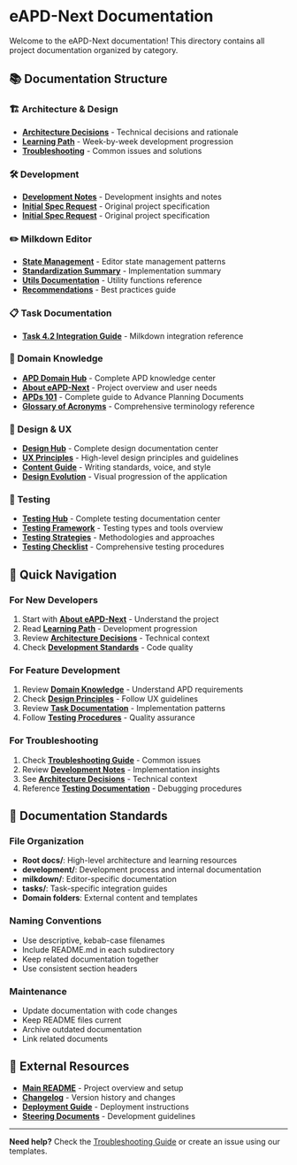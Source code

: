 # eAPD-Next Documentation

Welcome to the eAPD-Next documentation! This directory contains all project documentation organized by category.

## 📚 Documentation Structure

### 🏗️ Architecture & Design

- **[Architecture Decisions](ARCHITECTURE_DECISIONS.md)** - Technical decisions and rationale
- **[Learning Path](LEARNING_PATH.md)** - Week-by-week development progression
- **[Troubleshooting](TROUBLESHOOTING.md)** - Common issues and solutions

### 🛠️ Development

- **[Development Notes](development/DEVELOPMENT-NOTES.md)** - Development insights and notes
- **[Initial Spec Request](development/INITIAL_KIRO_SPEC_REQUEST.md)** - Original project specification
- **[Initial Spec Request](development/INITIAL_KIRO_SPEC_REQUEST.md)** - Original project specification

### ✏️ Milkdown Editor

- **[State Management](milkdown-state-management.md)** - Editor state management patterns
- **[Standardization Summary](milkdown/MILKDOWN_STANDARDIZATION_SUMMARY.md)** - Implementation summary
- **[Utils Documentation](milkdown/milkdown-utils-docs.md)** - Utility functions reference
- **[Recommendations](milkdown/milkdown-utils-recommendations.md)** - Best practices guide

### 📋 Task Documentation

- **[Task 4.2 Integration Guide](tasks/task-4.2-integration-guide.md)** - Milkdown integration reference

### 📖 Domain Knowledge

- **[APD Domain Hub](domain/README.md)** - Complete APD knowledge center
- **[About eAPD-Next](domain/About-eAPD-Next.md)** - Project overview and user needs
- **[APDs 101](domain/APDs-101.md)** - Complete guide to Advance Planning Documents
- **[Glossary of Acronyms](domain/Glossary-of-Acronyms.md)** - Comprehensive terminology reference

### 🎨 Design & UX

- **[Design Hub](design/README.md)** - Complete design documentation center
- **[UX Principles](design/UX-Principles.md)** - High-level design principles and guidelines
- **[Content Guide](design/Content-guide.md)** - Writing standards, voice, and style
- **[Design Evolution](design/Design-iterations-archive.md)** - Visual progression of the application

### 🧪 Testing

- **[Testing Hub](testing/README.md)** - Complete testing documentation center
- **[Testing Framework](testing/Testing-Framework.md)** - Testing types and tools overview
- **[Testing Strategies](testing/Testing-Philosophies-and-Strategies.md)** - Methodologies and approaches
- **[Testing Checklist](testing/TESTING-CHECKLIST.md)** - Comprehensive testing procedures

## 🎯 Quick Navigation

### For New Developers

1. Start with **[About eAPD-Next](domain/About-eAPD-Next.md)** - Understand the project
2. Read **[Learning Path](LEARNING_PATH.md)** - Development progression
3. Review **[Architecture Decisions](ARCHITECTURE_DECISIONS.md)** - Technical context
4. Check **[Development Standards](../.kiro/steering/development-standards.md)** - Code quality

### For Feature Development

1. Review **[Domain Knowledge](domain/)** - Understand APD requirements
2. Check **[Design Principles](design/UX-Principles.md)** - Follow UX guidelines
3. Review **[Task Documentation](tasks/)** - Implementation patterns
4. Follow **[Testing Procedures](testing/TESTING-CHECKLIST.md)** - Quality assurance

### For Troubleshooting

1. Check **[Troubleshooting Guide](TROUBLESHOOTING.md)** - Common issues
2. Review **[Development Notes](development/DEVELOPMENT-NOTES.md)** - Implementation insights
3. See **[Architecture Decisions](ARCHITECTURE_DECISIONS.md)** - Technical context
4. Reference **[Testing Documentation](testing/)** - Debugging procedures

## 📝 Documentation Standards

### File Organization

- **Root docs/**: High-level architecture and learning resources
- **development/**: Development process and internal documentation
- **milkdown/**: Editor-specific documentation
- **tasks/**: Task-specific integration guides
- **Domain folders**: External content and templates

### Naming Conventions

- Use descriptive, kebab-case filenames
- Include README.md in each subdirectory
- Keep related documentation together
- Use consistent section headers

### Maintenance

- Update documentation with code changes
- Keep README files current
- Archive outdated documentation
- Link related documents

## 🔗 External Resources

- **[Main README](../README.md)** - Project overview and setup
- **[Changelog](../CHANGELOG.md)** - Version history and changes
- **[Deployment Guide](../DEPLOYMENT.md)** - Deployment instructions
- **[Steering Documents](../.kiro/steering/)** - Development guidelines

---

**Need help?** Check the [Troubleshooting Guide](TROUBLESHOOTING.md) or create an issue using our templates.
